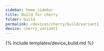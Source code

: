 ```yaml
---
sidebar: home_sidebar
title: Build for cherry
folder: build
permalink: /devices/cherry/build/variant1
device: cherry_variant1
---
```

{% include templates/device_build.md %}
